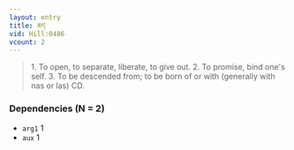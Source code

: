 ```yaml
---
layout: entry
title: ཆད་
vid: Hill:0486
vcount: 2
---
```


> 1\.
 To open, to separate, liberate, to give out\.
 2\.
 To promise, bind one's self\.
 3\.
 To be descended from; to be born of or with (generally with nas or las) CD\.

### Dependencies (N = 2)
* `arg1` 1
* `aux` 1
